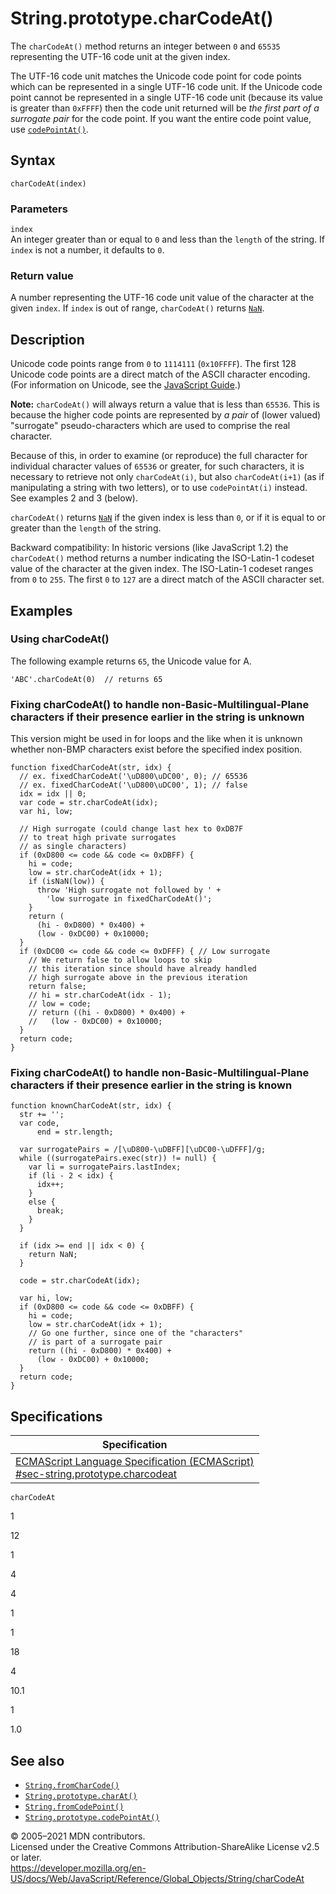 # String.prototype.charCodeAt()

The `charCodeAt()` method returns an integer between `0` and `65535` representing the UTF-16 code unit at the given index.

The UTF-16 code unit matches the Unicode code point for code points which can be represented in a single UTF-16 code unit. If the Unicode code point cannot be represented in a single UTF-16 code unit (because its value is greater than `0xFFFF`) then the code unit returned will be _the first part of a surrogate pair_ for the code point. If you want the entire code point value, use [`codePointAt()`](codepointat).

## Syntax

    charCodeAt(index)

### Parameters

`index`  
An integer greater than or equal to `0` and less than the `length` of the string. If `index` is not a number, it defaults to `0`.

### Return value

A number representing the UTF-16 code unit value of the character at the given `index`. If `index` is out of range, `charCodeAt()` returns [`NaN`](../nan).

## Description

Unicode code points range from `0` to `1114111` (`0x10FFFF`). The first 128 Unicode code points are a direct match of the ASCII character encoding. (For information on Unicode, see the [JavaScript Guide](https://developer.mozilla.org/en-US/docs/Web/JavaScript/Guide/Grammar_and_types#unicode).)

**Note:** `charCodeAt()` will always return a value that is less than `65536`. This is because the higher code points are represented by _a pair_ of (lower valued) "surrogate" pseudo-characters which are used to comprise the real character.

Because of this, in order to examine (or reproduce) the full character for individual character values of `65536` or greater, for such characters, it is necessary to retrieve not only `charCodeAt(i)`, but also `charCodeAt(i+1)` (as if manipulating a string with two letters), or to use `codePointAt(i)` instead. See examples 2 and 3 (below).

`charCodeAt()` returns [`NaN`](../nan) if the given index is less than `0`, or if it is equal to or greater than the `length` of the string.

Backward compatibility: In historic versions (like JavaScript 1.2) the `charCodeAt()` method returns a number indicating the ISO-Latin-1 codeset value of the character at the given index. The ISO-Latin-1 codeset ranges from `0` to `255`. The first `0` to `127` are a direct match of the ASCII character set.

## Examples

### Using charCodeAt()

The following example returns `65`, the Unicode value for A.

    'ABC'.charCodeAt(0)  // returns 65

### Fixing charCodeAt() to handle non-Basic-Multilingual-Plane characters if their presence earlier in the string is unknown

This version might be used in for loops and the like when it is unknown whether non-BMP characters exist before the specified index position.

    function fixedCharCodeAt(str, idx) {
      // ex. fixedCharCodeAt('\uD800\uDC00', 0); // 65536
      // ex. fixedCharCodeAt('\uD800\uDC00', 1); // false
      idx = idx || 0;
      var code = str.charCodeAt(idx);
      var hi, low;

      // High surrogate (could change last hex to 0xDB7F
      // to treat high private surrogates
      // as single characters)
      if (0xD800 <= code && code <= 0xDBFF) {
        hi = code;
        low = str.charCodeAt(idx + 1);
        if (isNaN(low)) {
          throw 'High surrogate not followed by ' +
            'low surrogate in fixedCharCodeAt()';
        }
        return (
          (hi - 0xD800) * 0x400) +
          (low - 0xDC00) + 0x10000;
      }
      if (0xDC00 <= code && code <= 0xDFFF) { // Low surrogate
        // We return false to allow loops to skip
        // this iteration since should have already handled
        // high surrogate above in the previous iteration
        return false;
        // hi = str.charCodeAt(idx - 1);
        // low = code;
        // return ((hi - 0xD800) * 0x400) +
        //   (low - 0xDC00) + 0x10000;
      }
      return code;
    }

### Fixing charCodeAt() to handle non-Basic-Multilingual-Plane characters if their presence earlier in the string is known

    function knownCharCodeAt(str, idx) {
      str += '';
      var code,
          end = str.length;

      var surrogatePairs = /[\uD800-\uDBFF][\uDC00-\uDFFF]/g;
      while ((surrogatePairs.exec(str)) != null) {
        var li = surrogatePairs.lastIndex;
        if (li - 2 < idx) {
          idx++;
        }
        else {
          break;
        }
      }

      if (idx >= end || idx < 0) {
        return NaN;
      }

      code = str.charCodeAt(idx);

      var hi, low;
      if (0xD800 <= code && code <= 0xDBFF) {
        hi = code;
        low = str.charCodeAt(idx + 1);
        // Go one further, since one of the "characters"
        // is part of a surrogate pair
        return ((hi - 0xD800) * 0x400) +
          (low - 0xDC00) + 0x10000;
      }
      return code;
    }

## Specifications

<table><thead><tr class="header"><th>Specification</th></tr></thead><tbody><tr class="odd"><td><a href="https://tc39.es/ecma262/#sec-string.prototype.charcodeat">ECMAScript Language Specification (ECMAScript)<br />
<span class="small">#sec-string.prototype.charcodeat</span></a></td></tr></tbody></table>

`charCodeAt`

1

12

1

4

4

1

1

18

4

10.1

1

1.0

## See also

-   [`String.fromCharCode()`](fromcharcode)
-   [`String.prototype.charAt()`](charat)
-   [`String.fromCodePoint()`](fromcodepoint)
-   [`String.prototype.codePointAt()`](codepointat)

© 2005–2021 MDN contributors.  
Licensed under the Creative Commons Attribution-ShareAlike License v2.5 or later.  
<a href="https://developer.mozilla.org/en-US/docs/Web/JavaScript/Reference/Global_Objects/String/charCodeAt" class="_attribution-link">https://developer.mozilla.org/en-US/docs/Web/JavaScript/Reference/Global_Objects/String/charCodeAt</a>
